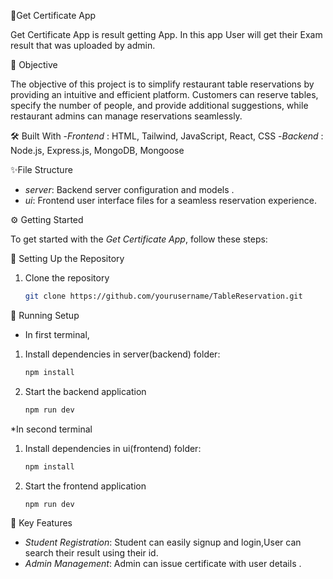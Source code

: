🏅Get Certificate App

Get Certificate App is result getting App. In this app User will get their Exam result that was uploaded by admin.

 🎯 Objective

The objective of this project is to simplify restaurant table reservations by providing an intuitive and efficient platform. Customers can reserve tables, specify the number of people, and provide additional suggestions, while restaurant admins can manage reservations seamlessly.

 🛠️ Built With
    -*Frontend* : HTML, Tailwind, JavaScript, React, CSS
    -*Backend* : Node.js, Express.js, MongoDB, Mongoose
 
✨File Structure

  - *server*: Backend server configuration and models .
  - *ui*: Frontend user interface files for a seamless reservation experience.

⚙️ Getting Started

To get started with the *Get Certificate App*, follow these steps:

 🚀 Setting Up the Repository

   1. Clone the repository
      ```bash
      git clone https://github.com/yourusername/TableReservation.git
      ```
🔧 Running Setup
 
   * In first terminal,
   
   1. Install dependencies in server(backend) folder:
      ``` bash
      npm install
      ```
   
   2. Start the backend application
      ``` bash
      npm run dev
      ```
    
   *In second terminal
        
   1. Install dependencies in ui(frontend) folder:
      ```bash
      npm install
      ```
      
   2. Start the frontend application
      ``` bash
      npm run dev
      ```
   
      
 🔑 Key Features

- *Student Registration*: Student can easily signup and login,User can search their result using their id.
- *Admin Management*: Admin can issue certificate with user details .
